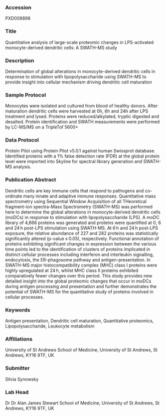 ### Accession
PXD008898

### Title
Quantitative analysis of large-scale proteomic changes in LPS-activated monocyte-derived dendritic cells: A SWATH-MS study

### Description
Determination of global alterations in monocyte-derived dendritic cells in response to stimulation with lipopolysaccharide using SWATH-MS to provide insight into cellular mechanism driving dendritic cell maturation

### Sample Protocol
Monocytes were isolated and cultured from blood of healthy donors. After maturation dendritic cells were harvested at 0h, 6h and 24h after LPS treatment and lysed. Proteins were reduced/alkylated, tryptic digested and desalted. Protein identification and SWATH measurements were performed by LC-MS/MS on a TripleTof 5600+

### Data Protocol
Protein Pilot using Protein Pilot v5.0.1 against human Swissprot database. Identified proteins with a 1% false detection rate (FDR) at the global protein level were imported into Skyline for spectral library generation and SWATH-MS analysis.

### Publication Abstract
Dendritic cells are key immune cells that respond to pathogens and co-ordinate many innate and adaptive immune responses. Quantitative mass spectrometry using Sequential Window Acquisition of all THeoretical fragment-ion spectra-Mass Spectrometry (SWATH-MS) was performed here to determine the global alterations in monocyte-derived dendritic cells (moDCs) in response to stimulation with lipopolysaccharide (LPS). A moDC library of 4,666 proteins was generated and proteins were quantified at 0, 6 and 24&#x2009;h post-LPS stimulation using SWATH-MS. At 6&#x2009;h and 24&#x2009;h post-LPS exposure, the relative abundance of 227 and 282 proteins was statistically significantly altered (p-value&#x2009;&#x2264;&#x2009;0.05), respectively. Functional annotation of proteins exhibiting significant changes in expression between the various time points led to the identification of clusters of proteins implicated in distinct cellular processes including interferon and interleukin signalling, endocytosis, the ER-phagosome pathway and antigen-presentation. In SWATH-MS major histocompatibility complex (MHC) class I proteins were highly upregulated at 24&#x2009;h, whilst MHC class II proteins exhibited comparatively fewer&#xa0;changes over this period. This study provides new detailed insight into the global proteomic changes that occur in moDCs during antigen processing and presentation and further demonstrates the potential of SWATH-MS for the quantitative study of proteins involved in cellular processes.

### Keywords
Antigen presentation, Dendritic cell maturation, Quantitative proteomics, Lipopolysaccharide, Leukocyte metabolism

### Affiliations
University of St Andrews
School of Medicine, University of St Andrews, St Andrews, KY16 9TF, UK

### Submitter
Silvia Synowsky

### Lab Head
Dr Dr Alan James Stewart
School of Medicine, University of St Andrews, St Andrews, KY16 9TF, UK


